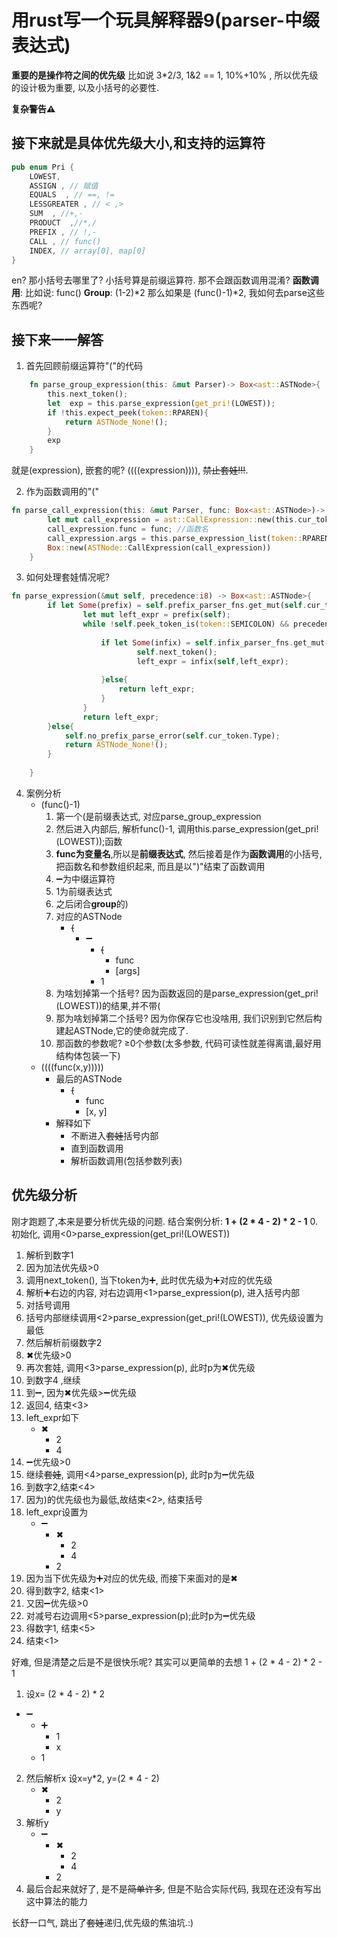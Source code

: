 # 用rust写一个玩具解释器9(parser-中缀表达式)
**重要的是操作符之间的优先级**
比如说 3*2/3, 1&2 == 1, 10%+10% ,
所以优先级的设计极为重要, 以及小括号的必要性.

**复杂警告⚠**
## 接下来就是具体优先级大小,和支持的运算符
```rust
pub enum Pri {
    LOWEST,
    ASSIGN , // 赋值
    EQUALS  , // ==, !=
    LESSGREATER , // < ,>
    SUM  , //+,-
    PRODUCT  ,//*,/
    PREFIX , // !,-
    CALL , // func() 
    INDEX, // array[0], map[0]
}
```
en? 那小括号去哪里了?
小括号算是前缀运算符. 那不会跟函数调用混淆?
**函数调用**: 比如说: func()
**Group**: (1-2)*2
那么如果是 (func()-1)*2, 我如何去parse这些东西呢?
## 接下来一一解答

1. 首先回顾前缀运算符"("的代码
```rust
    fn parse_group_expression(this: &mut Parser)-> Box<ast::ASTNode>{
        this.next_token();
        let  exp = this.parse_expression(get_pri!(LOWEST));
        if !this.expect_peek(token::RPAREN){
            return ASTNode_None!();
        }
        exp
    }
```
就是(expression), 嵌套的呢? ((((expression)))), ~~禁止套娃!!!~~.

2. 作为函数调用的"("
```rust
fn parse_call_expression(this: &mut Parser, func: Box<ast::ASTNode>)-> Box<ast::ASTNode>{
        let mut call_expression = ast::CallExpression::new(this.cur_token.clone());
        call_expression.func = func; //函数名
        call_expression.args = this.parse_expression_list(token::RPAREN);//参数列表
        Box::new(ASTNode::CallExpression(call_expression))
    }
```
3. 如何处理套娃情况呢?
```rust
fn parse_expression(&mut self, precedence:i8) -> Box<ast::ASTNode>{
        if let Some(prefix) = self.prefix_parser_fns.get_mut(self.cur_token.Type){
                let mut left_expr = prefix(self);
                while !self.peek_token_is(token::SEMICOLON) && precedence < self.peek_precedence(){
                    
                    if let Some(infix) = self.infix_parser_fns.get_mut(self.peek_token.Type).cloned() { //找了一天的错,干...
                            self.next_token();
                            left_expr = infix(self,left_expr);
                            
                    }else{
                        return left_expr;
                    }
                }
                return left_expr;
        }else{
            self.no_prefix_parse_error(self.cur_token.Type);
            return ASTNode_None!();
        }
        
    }
```
4. 案例分析
    - (func()-1)
        1. 第一个(是前缀表达式, 对应parse_group_expression
        2. 然后进入内部后, 解析func()-1, 调用this.parse_expression(get_pri!(LOWEST));函数
        3. **func为变量名**,所以是**前缀表达式**, 然后接着是作为**函数调用**的小括号, 把函数名和参数组织起来, 而且是以")"结束了函数调用
        4. ➖为中缀运算符
        5. 1为前缀表达式
        6. 之后闭合**group**的)
        7. 对应的ASTNode
            - ~~(~~
                - ➖
                    - ~~(~~
                        - func
                        - [args]
                    - 1   
        8. 为啥划掉第一个括号?
            因为函数返回的是parse_expression(get_pri!(LOWEST))的结果,并不带(
        9. 那为啥划掉第二个括号?
            因为你保存它也没啥用, 我们识别到它然后构建起ASTNode,它的使命就完成了. 
        10. 那函数的参数呢?
            ≥0个参数(太多参数, 代码可读性就差得离谱,最好用结构体包装一下)
    - ((((func(x,y)))))
      - 最后的ASTNode
        - ~~(~~
            - func
            - [x, y]
      - 解释如下
        - 不断进入~~套娃~~括号内部
        - 直到函数调用
        - 解析函数调用(包括参数列表)



## 优先级分析
刚才跑题了,本来是要分析优先级的问题.
结合案例分析: **1 + (2 * 4 - 2) * 2 - 1**
0. 初始化, 调用<0>parse_expression(get_pri!(LOWEST))
1. 解析到数字1
2. 因为加法优先级>0
3. 调用next_token(), 当下token为➕, 此时优先级为➕对应的优先级
4. 解析➕右边的内容, 对右边调用<1>parse_expression(p), 进入括号内部
5. 对括号调用
6. 括号内部继续调用<2>parse_expression(get_pri!(LOWEST)), 优先级设置为最低
7. 然后解析前缀数字2
8. ✖优先级>0
9. 再次套娃, 调用<3>parse_expression(p), 此时p为✖优先级
10. 到数字4 ,继续
11. 到➖, 因为✖优先级>➖优先级
12. 返回4, 结束<3>
13. left_expr如下
    - ✖
      - 2
      - 4
14. ➖优先级>0
15. 继续~~套娃~~, 调用<4>parse_expression(p), 此时p为➖优先级
16. 到数字2,结束<4>
17. 因为)的优先级也为最低,故结束<2>, 结束括号
18. left_expr设置为
    - ➖
      - ✖
        - 2
        - 4
      - 2
19. 因为当下优先级为➕对应的优先级, 而接下来面对的是✖
20. 得到数字2, 结束<1>
21. 又因➖优先级>0
22. 对减号右边调用<5>parse_expression(p);此时p为➖优先级
23. 得数字1, 结束<5>
24. 结束<1>


好难, 但是清楚之后是不是很快乐呢?
其实可以更简单的去想
1 + (2 * 4 - 2) * 2 - 1
1. 设x= (2 * 4 - 2) * 2
- ➖
  - ➕
    - 1
    - x
  - 1
2. 然后解析x
    设x=y*2, y=(2 * 4 - 2)
    - ✖
      - 2
      - y
3. 解析y
   - ➖
      - ✖
        - 2
        - 4
      - 2 
4. 最后合起来就好了, 是不是~~简单许多~~, 但是不贴合实际代码, 我现在还没有写出这中算法的能力

长舒一口气, 跳出了~~套娃~~递归,优先级的焦油坑.:)
